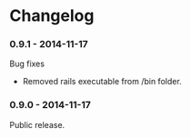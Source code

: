 # Changelog

### 0.9.1 - 2014-11-17
Bug fixes
- Removed rails executable from /bin folder.

### 0.9.0 - 2014-11-17
Public release.
